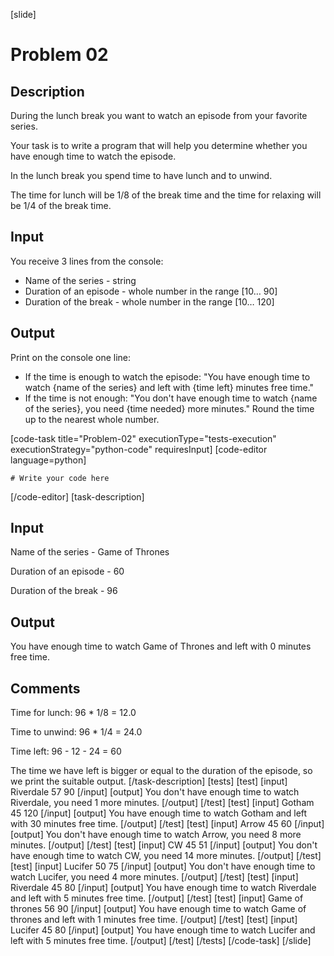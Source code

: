 [slide]
# Problem 02
## Description
During the lunch break you want to watch an episode from your favorite series. 

Your task is to write a program that will help you determine whether you have enough time to watch the episode. 

In the lunch break you spend time to have lunch and to unwind. 

The time for lunch will be 1/8 of the break time and the time for relaxing will be 1/4 of the break time.

## Input
You receive 3 lines from the console:
- Name of the series - string
- Duration of an episode - whole number in the range [10… 90]
- Duration of the break - whole number in the range [10… 120]

## Output
Print on the console one line:
- If the time is enough to watch the episode: "You have enough time to watch \{name of the series\} and left with \{time left\} minutes free time."
- If the time is not enough: "You don't have enough time to watch \{name of the series\}, you need \{time needed\} more minutes."
Round the time up to the nearest whole number.

[code-task title="Problem-02" executionType="tests-execution" executionStrategy="python-code" requiresInput]
[code-editor language=python]
```
# Write your code here
```
[/code-editor]
[task-description]
## Input
Name of the series - Game of Thrones

Duration of an episode - 60

Duration of the break - 96

## Output
You have enough time to watch Game of Thrones and left with 0 minutes free time.

## Comments
Time for lunch: 96 * 1/8 = 12.0

Time to unwind: 96 * 1/4 = 24.0

Time left: 96 - 12 - 24 = 60

The time we have left is bigger or equal to the duration of the episode, so we print the suitable output. 
[/task-description]
[tests]
[test]
[input]
Riverdale
57
90
[/input]
[output]
You don't have enough time to watch Riverdale, you need 1 more minutes.
[/output]
[/test]
[test]
[input]
Gotham
45
120
[/input]
[output]
You have enough time to watch Gotham and left with 30 minutes free time.
[/output]
[/test]
[test]
[input]
Arrow
45
60
[/input]
[output]
You don't have enough time to watch Arrow, you need 8 more minutes.
[/output]
[/test]
[test]
[input]
CW
45
51
[/input]
[output]
You don't have enough time to watch CW, you need 14 more minutes.
[/output]
[/test]
[test]
[input]
Lucifer
50
75
[/input]
[output]
You don't have enough time to watch Lucifer, you need 4 more minutes.
[/output]
[/test]
[test]
[input]
Riverdale
45
80
[/input]
[output]
You have enough time to watch Riverdale and left with 5 minutes free time.
[/output]
[/test]
[test]
[input]
Game of thrones
56
90
[/input]
[output]
You have enough time to watch Game of thrones and left with 1 minutes free time.
[/output]
[/test]
[test]
[input]
Lucifer
45
80
[/input]
[output]
You have enough time to watch Lucifer and left with 5 minutes free time.
[/output]
[/test]
[/tests]
[/code-task]
[/slide]